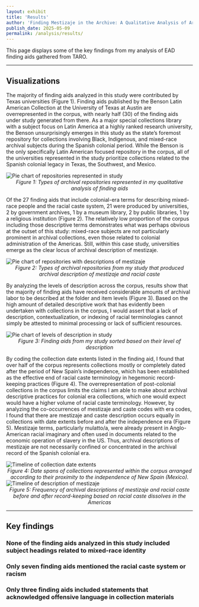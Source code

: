 ```yaml
---
layout: exhibit
title: 'Results'
author: 'Finding Mestizaje in the Archive: A Qualitative Analysis of Archival Description of Mixed-Race Subjects'
publish_date: 2025-05-09
permalink: /analysis/results/
---
```


This page displays some of the key findings from my analysis of EAD finding aids gathered from TARO. 

------

## Visualizations

The majority of finding aids analyzed in this study were contributed by Texas universities (Figure 1). Finding aids published by the Benson Latin American Collection at the University of 
Texas at Austin are overrepresented in the corpus, with nearly half (30) of the finding aids under study generated from there. As a major special collections library with a subject focus on Latin America at a highly ranked research university, the Benson unsurprisingly emerges in this study as the state’s foremost repository for collections involving Black, Indigenous, and mixed-race archival subjects during the Spanish colonial period. While the Benson is the only specifically Latin American focused repository in the corpus, all of the universities represented in the study prioritize collections related to the Spanish colonial legacy in Texas, the Southwest, and Mexico.


<img src="https://katelynautumn28.github.io/findingmestizaje/img/total-repositories.png" class="center" alt="Pie chart of repositories represented in study">
<div style="text-align:center">
<em>Figure 1: Types of archival repositories represented in my qualitative analysis of finding aids</em>
</div>

Of the 27 finding aids that include colonial-era terms for describing mixed-race people and the racial caste system, 21 were produced by universities, 2 by government archives, 1 by a museum library, 2 by public libraries, 1 by a religious institution (Figure 2). The relatively low proportion of the corpus including those descriptive terms demonstrates what was perhaps obvious at the outset of this study: mixed-race subjects are not particularly prominent in archival collections, even those related to colonial administration of the Americas. Still, within this case study, universities emerge as the clear locus of archival description of mestizaje. 

<img src="https://katelynautumn28.github.io/findingmestizaje/img/mestizaje-repositories.png" class="center" alt="Pie chart of repositories with descriptions of mestizaje">
<div style="text-align:center">
<em>Figure 2: Types of archival repositories from my study that produced archival description of mestizaje and racial caste</em>
</div>

By analyzing the levels of description across the corpus, results show that the majority of finding aids have received considerable amounts of archival labor to be described at the folder and item levels (Figure 3). Based on the high amount of detailed descriptive work that has evidently been undertaken with collections in the corpus, I would assert that a lack of description, contextualization, or indexing of racial terminologies cannot simply be attested to minimal processing or lack of sufficient resources. 

<img src="https://katelynautumn28.github.io/findingmestizaje/img/description-levels.png" class="center" alt="Pie chart of levels of description in study">
<div style="text-align:center">
<em>Figure 3: Finding aids from my study sorted based on their level of description</em>
</div>

By coding the collection date extents listed in the finding aid, I found that over half of the corpus represents collections mostly or completely dated after the period of New Spain’s independence, which has been established as the effective end of racial caste terminology in hegemonic record-keeping practices (Figure 4). The overrepresentation of post-colonial collections in the corpus limits the claims I am able to make about archival descriptive practices for colonial era collections, which one would expect would have a higher volume of racial caste terminology. However, by analyzing the co-occurrences of mestizaje and caste codes with era codes, I found that there are mestizaje and caste description occurs equally in collections with date extents before and after the independence era (Figure 5). Mestizaje terms, particularly mulatto/a, were already present in Anglo-American racial imaginary and often used in documents related to the economic operation of slavery in the US. Thus, archival descriptions of mestizaje are not necessarily confined or concentrated in the archival record of the Spanish colonial era. 


<img src="https://katelynautumn28.github.io/findingmestizaje/img/independence-timeline.png" class="center" alt="Timeline of collection date extents">
<div style="text-align:center">
<em>Figure 4: Date spans of collections represented within the corpus arranged according to their proximity to the independence of New Spain (Mexico).</em>
</div>

<img src="https://katelynautumn28.github.io/findingmestizaje/img/mestizaje-timeline.png" class="center" alt="Timeline of description of mestizaje">
<div style="text-align:center">
<em>Figure 5: Frequency of archival descriptions of mestizaje and racial caste before and after record-keeping based on racial caste dissolves in the Americas</em>
</div>

------

## Key findings


### None of the finding aids analyzed in this study included subject headings related to mixed-race identity

### Only seven finding aids mentioned the racial caste system or racism 

### Only three finding aids included statements that acknowledged offensive language in collection materials

